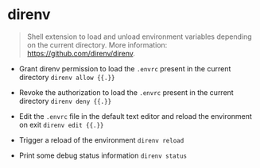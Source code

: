 # direnv
> Shell extension to load and unload environment variables depending on the current directory.
> More information: <https://github.com/direnv/direnv>.

- Grant direnv permission to load the `.envrc` present in the current directory
`direnv allow {{.}}`

- Revoke the authorization to load the `.envrc` present in the current directory
`direnv deny {{.}}`

- Edit the `.envrc` file in the default text editor and reload the environment on exit
`direnv edit {{.}}`

- Trigger a reload of the environment
`direnv reload`

- Print some debug status information
`direnv status`
